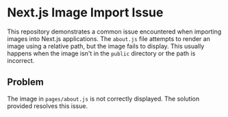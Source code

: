 # Next.js Image Import Issue

This repository demonstrates a common issue encountered when importing images into Next.js applications.  The `about.js` file attempts to render an image using a relative path, but the image fails to display. This usually happens when the image isn't in the `public` directory or the path is incorrect.

## Problem

The image in `pages/about.js` is not correctly displayed. The solution provided resolves this issue.
